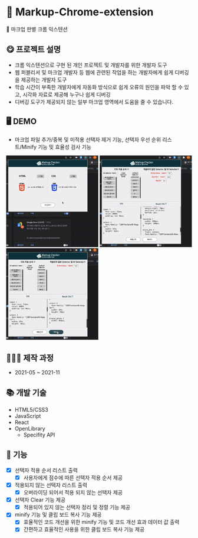 # 📃 Markup-Chrome-extension

📃 마크업 판별 크롬 익스텐션

## 😋 프로젝트 설명

- 크롬 익스텐션으로 구현 된 개인 프로젝트 및 개발자를 위한 개발자 도구
- 웹 퍼블리셔 및 마크업 개발자 등 웹에 관련된 작업을 하는 개발자에게 쉽게 디버깅을 제공하는 개발자 도구
- 학습 시간이 부족한 개발자에게 자동화 방식으로 쉽게 오류의 원인을 파악 할 수 있고, 시각화 자료로 제공해 누구나 쉽게 디버깅
- 디버깅 도구가 제공되지 않는 일부 마크업 영역에서 도움을 줄 수 있습니다.

## 🖥 DEMO

- 마크업 파일 추가/중복 및 미적용 선택자 제거 기능, 선택자 우선 순위 리스트/Minify 기능 및 효율성 검사 기능

<span>
<img src="./DEMO/1.gif" width="250px"/>
</span>
<span>
<img src="./DEMO/2.gif" width="250px"/>
</span>
<span>
<img src="./DEMO/3.gif" width="250px"/>
</span>

## 👨🏻‍💻 제작 과정
- 2021-05 ~ 2021-11

## 📚 개발 기술

- HTML5/CSS3
- JavaScript
- React
- OpenLibrary
  - Specifity API

## 🔨 기능

- [x] 선택자 적용 순서 리스트 출력
  - [x] 사용자에게 점수에 따른 선택자 적용 순서 제공
- [x] 적용되지 않는 선택자 리스트 출력
  - [x] 오버라이딩 되어서 적용 되지 않는 선택자 제공
- [x] 선택자 Clear 기능 제공
  - [x] 적용되어 있지 않는 선택자 정리 및 정렬 기능 제공
- [x] minify 기능 및 클립 보드 복사 기능 제공
  - [x] 효율적인 코드 개선을 위한 minify 기능 및 코드 개선 효과 데이터 값 출력
  - [x] 간편하고 효율적인 사용을 위한 클립 보드 복사 기능 제공

